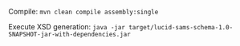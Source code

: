 Compile: `mvn clean compile assembly:single`


Execute XSD generation: `java -jar target/lucid-sams-schema-1.0-SNAPSHOT-jar-with-dependencies.jar`
